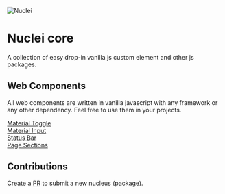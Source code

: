 ![Nuclei](https://avatars1.githubusercontent.com/u/21959509?v=3&s=200)
# Nuclei core
A collection of easy drop-in vanilla js custom element and other js packages.

## Web Components
All web components are written in vanilla javascript with any framework or any other dependency. Feel free to use them in your projects.

[Material Toggle](https://github.com/nuclei/material-toggle)    
[Material Input](https://github.com/nuclei/material-input)    
[Status Bar](https://github.com/nuclei/status-bar)    
[Page Sections](https://github.com/nuclei/page-sections)    

## Contributions
Create a [PR](https://github.com/nuclei/core/pulls) to submit a new nucleus (package).
